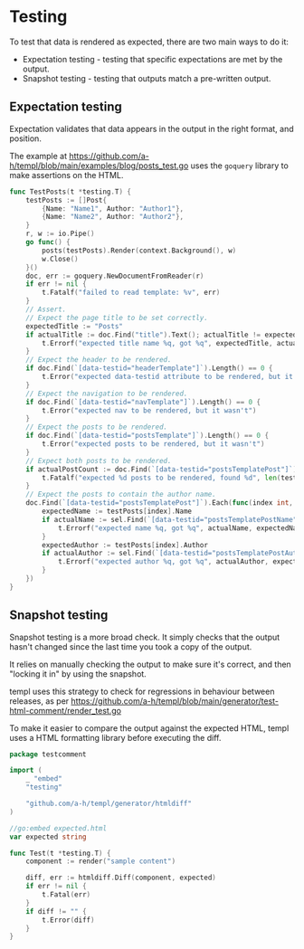 # Testing

To test that data is rendered as expected, there are two main ways to do it:

* Expectation testing - testing that specific expectations are met by the output.
* Snapshot testing - testing that outputs match a pre-written output.

## Expectation testing

Expectation validates that data appears in the output in the right format, and position.

The example at https://github.com/a-h/templ/blob/main/examples/blog/posts_test.go uses the `goquery` library to make assertions on the HTML.

```go
func TestPosts(t *testing.T) {
	testPosts := []Post{
		{Name: "Name1", Author: "Author1"},
		{Name: "Name2", Author: "Author2"},
	}
	r, w := io.Pipe()
	go func() {
		posts(testPosts).Render(context.Background(), w)
		w.Close()
	}()
	doc, err := goquery.NewDocumentFromReader(r)
	if err != nil {
		t.Fatalf("failed to read template: %v", err)
	}
	// Assert.
	// Expect the page title to be set correctly.
	expectedTitle := "Posts"
	if actualTitle := doc.Find("title").Text(); actualTitle != expectedTitle {
		t.Errorf("expected title name %q, got %q", expectedTitle, actualTitle)
	}
	// Expect the header to be rendered.
	if doc.Find(`[data-testid="headerTemplate"]`).Length() == 0 {
		t.Error("expected data-testid attribute to be rendered, but it wasn't")
	}
	// Expect the navigation to be rendered.
	if doc.Find(`[data-testid="navTemplate"]`).Length() == 0 {
		t.Error("expected nav to be rendered, but it wasn't")
	}
	// Expect the posts to be rendered.
	if doc.Find(`[data-testid="postsTemplate"]`).Length() == 0 {
		t.Error("expected posts to be rendered, but it wasn't")
	}
	// Expect both posts to be rendered.
	if actualPostCount := doc.Find(`[data-testid="postsTemplatePost"]`).Length(); actualPostCount != len(testPosts) {
		t.Fatalf("expected %d posts to be rendered, found %d", len(testPosts), actualPostCount)
	}
	// Expect the posts to contain the author name.
	doc.Find(`[data-testid="postsTemplatePost"]`).Each(func(index int, sel *goquery.Selection) {
		expectedName := testPosts[index].Name
		if actualName := sel.Find(`[data-testid="postsTemplatePostName"]`).Text(); actualName != expectedName {
			t.Errorf("expected name %q, got %q", actualName, expectedName)
		}
		expectedAuthor := testPosts[index].Author
		if actualAuthor := sel.Find(`[data-testid="postsTemplatePostAuthor"]`).Text(); actualAuthor != expectedAuthor {
			t.Errorf("expected author %q, got %q", actualAuthor, expectedAuthor)
		}
	})
}
```

## Snapshot testing

Snapshot testing is a more broad check. It simply checks that the output hasn't changed since the last time you took a copy of the output.

It relies on manually checking the output to make sure it's correct, and then "locking it in" by using the snapshot.

templ uses this strategy to check for regressions in behaviour between releases, as per https://github.com/a-h/templ/blob/main/generator/test-html-comment/render_test.go

To make it easier to compare the output against the expected HTML, templ uses a HTML formatting library before executing the diff.

```go
package testcomment

import (
	_ "embed"
	"testing"

	"github.com/a-h/templ/generator/htmldiff"
)

//go:embed expected.html
var expected string

func Test(t *testing.T) {
	component := render("sample content")

	diff, err := htmldiff.Diff(component, expected)
	if err != nil {
		t.Fatal(err)
	}
	if diff != "" {
		t.Error(diff)
	}
}
```
